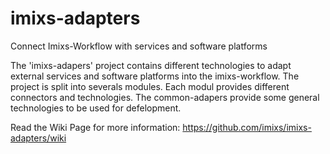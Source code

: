 imixs-adapters
==============

Connect Imixs-Workflow with services and software platforms

The 'imixs-adapers' project contains different technologies to adapt external services and software platforms into the imixs-workflow. The project is split into severals modules. Each modul provides different connectors and technologies. The common-adapers provide some general technologies to be used for defelopment. 

Read the Wiki Page for more information: https://github.com/imixs/imixs-adapters/wiki
